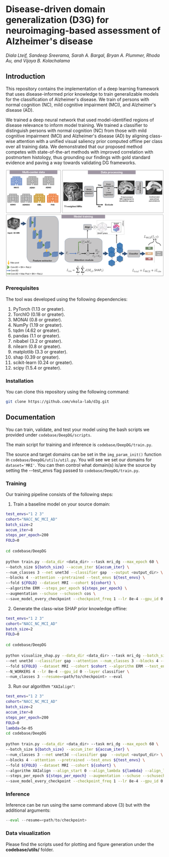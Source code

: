 # Disease-driven domain generalization (D3G) for neuroimaging-based assessment of Alzheimer's disease
<i>Diala Lteif, Sandeep Sreerama, Sarah A. Bargal, Bryan A. Plummer, Rhoda Au, and Vijaya B. Kolachalama</i>

## Introduction

This repository contains the implementation of a deep learning framework that uses disease-informed prior knowledge to train generalizable models for the classification of Alzheimer's disease. We train of persons with normal cognition (NC), mild cognitive impairment (MCI), and Alzheimer's disease (AD).

We trained a deep neural network that used model-identified regions of disease relevance to inform model training. We trained a classifier to distinguish persons with normal cognition (NC) from those with mild cognitive impairment (MCI) and Alzheimer's disease (AD) by aligning class-wise attention with a unified visual saliency prior computed offline per class over all training data. We demonstrated that our proposed method competes with state-of-the-art methods with improved correlation with postmortem histology, thus grounding our findings with gold standard evidence and paving a way towards validating DG frameworks.

<img src="FigTable/fig1_framework.png" width="1000" />


### Prerequisites

The tool was developed using the following dependencies:

1. PyTorch (1.13 or greater).
2. TorchIO (0.18 or greater).
3. MONAI (0.8 or greater).
3. NumPy (1.19 or greater).
3. tqdm (4.62 or greater).
4. pandas (1.1 or greater).
4. nibabel (3.2 or greater).
5. nilearn (0.8 or greater).
5. matplotlib (3.3 or greater).
6. shap (0.39 or greater).
7. scikit-learn (0.24 or greater).
8. scipy (1.5.4 or greater).

### Installation
You can clone this repository using the following command:
```bash
git clone https://github.com/vkola-lab/d3g.git
```


## Documentation

You can train, validate, and test your model using the bash scripts we provided under ```codebase/DeepDG/scripts```.

The main script for training and inference is ```codebase/DeepDG/train.py```. 

The source and target domains can be set in the ```img_param_init()``` function in ```codebase/DeepDG/utils/util.py```.
You will see we set our domains for ```dataset='MRI'```. 
You can then control what domain(s) is/are the source by setting the --test_envs flag passed to ```codebase/DeepDG/train.py```.

### Training

Our training pipeline consists of the following steps:

1. Train a baseline model on your source domain:

```bash
test_envs="1 2 3"
cohort="NACC_NC_MCI_AD"
batch_size=2
accum_iter=8
steps_per_epoch=200
FOLD=0

cd codebase/DeepDG

python train.py --data_dir <data_dir> --task mri_dg --max_epoch 60 \
--batch_size ${batch_size} --accum_iter ${accum_iter} \
--num_classes 3 --net unet3d --classifier gap  --output <output_dir> \
--blocks 4 --attention --pretrained --test_envs ${test_envs} \
--fold ${FOLD} --dataset MRI --cohort ${cohort} \
--algorithm ERM --steps_per_epoch ${steps_per_epoch} \
--augmentation --schuse --schusech cos \
--save_model_every_checkpoint --checkpoint_freq 1 --lr 8e-4 --gpu_id 0 --N_WORKERS 3 
```

2. Generate the class-wise SHAP prior knowledge offline:
```bash
test_envs="1 2 3"
cohort="NACC_NC_MCI_AD"
batch_size=2
FOLD=0

cd codebase/DeepDG

python visualize_shap.py --data_dir <data_dir> --task mri_dg --batch_size ${batch_size} \
--net unet3d --classifier gap --attention --num_classes 3 --blocks 4 --attention \
--fold ${FOLD} --dataset MRI --cohort $cohort --algorithm ERM --test_envs ${test_envs} \
--N_WORKERS 4 --lr 8e-4 --gpu_id 0 --layer classifier \
--num_classes 3 --resume=<path/to/checkpoint> --eval
```

3. Run our algorithm ```"XAIalign"```:
```bash
test_envs="1 2 3"
cohort="NACC_NC_MCI_AD"
batch_size=2
accum_iter=8
steps_per_epoch=200
FOLD=0
lambda=5e-05
cd codebase/DeepDG

python train.py --data_dir <data_dir> --task mri_dg --max_epoch 60 \
--batch_size ${batch_size} --accum_iter ${accum_iter} \
--num_classes 3 --net unet3d --classifier gap  --output <output_dir> \
--blocks 4 --attention --pretrained --test_envs ${test_envs} \
--fold ${FOLD} --dataset MRI --cohort ${cohort} \
--algorithm XAIalign --align_start 0 --align_lambda ${lambda} --align_loss l2 \
--steps_per_epoch ${steps_per_epoch} --augmentation --schuse --schusech cos \
--save_model_every_checkpoint --checkpoint_freq 1 --lr 8e-4 --gpu_id 0 --N_WORKERS 3 
```

### Inference
Inference can be run using the same command above (3) but with the additional arguments: 
```python 
--eval --resume=<path/to/checkpoint>
```

### Data visualization

Please find the scripts used for plotting and figure generation under the **codebase/utils/** folder.
